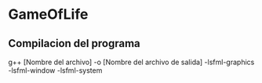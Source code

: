 # GameOfLife


## Compilacion del programa
g++ [Nombre del archivo] -o [Nombre del archivo de salida] -lsfml-graphics -lsfml-window -lsfml-system